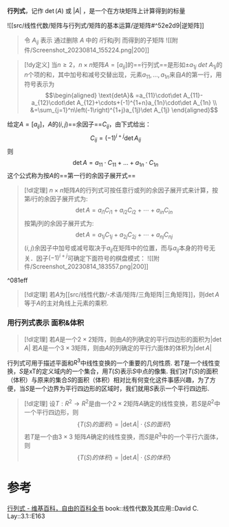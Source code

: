 
**行列式**，记作  $\det(A)$ 或  $|A|$ ，是一个在方块矩阵上计算得到的标量


![[src/线性代数/矩阵与行列式/矩阵的基本运算/逆矩阵#^52e2d9|逆矩阵]]

> 令 $A_{ij}$ 表示 通过删除 $A$ 中的 $i$行和$j$列 而得到的子矩阵
> ![[附件/Screenshot_20230814_155224.png|200]]


> [!dy定义] 
> 当$n≥2$，$n\times n$矩阵$A=[a_{ij}]$的==行列式==是形如$\pm a_{1j}~det~A_{1j}$的$n$个项的和，其中加号和减号交替出现，元素$a_{11},\dots,a_{1n}$来自$A$的第一行，用符号表示为$$\begin{aligned}
\text{detA}& =a_{11}\cdot\det A_{11}-a_{12}\cdot\det A_{12}+\cdots+(-1)^{1+n}a_{1n}\cdot\det A_{1n}  \\
&=\sum_{j=1}^n\left(-1\right)^{1+j}a_{1j}\det A_{1j}
\end{aligned}$$

给定$A=[a_{ij}]$，$A$的$(i,j)$==余因子==$C_{ij}$，由下式给出：
$$C_{ij}=(-1)^{i+j}\det A_{ij}$$则
$$\det A=a_{11}\cdot C_{11}+\dots+a_{1n}\cdot C_{1n}$$
这个公式称为按$A$的==第一行的余因子展开式==


> [!dl定理] 
> $n\times n$矩阵$A$的行列式可按任意行或列的余因子展开式来计算，按第$i$行的余因子展开式为: $$\det A=a_{i1}C_{i1}+a_{i2}C_{i2}+\cdots+a_{in}C_{in}$$
按第$j$列的余因子展开式为: $$\det A=a_{1j}C_{1j}+a_{2j}C_{2j}+\cdots+a_{nj}C_{nj}$$
$(i,j)$余因子中加号或减号取决于$a_{ij}$在矩阵中的位置，而与$a_{ij}$本身的符号无关．因子$(-1)^{i+j}$可确定下面符号的棋盘模式：
![[附件/Screenshot_20230814_183557.png|200]]

^081eff

> [!dl定理] 
> 若$A$为[[src/线性代数/-术语/矩阵/三角矩阵|三角矩阵]]，则$\det A$等于$A$的主对角线上元素的乘积.

### 用行列式表示 面积&体积

> [!dl定理] 
> 若$A$是一个$2\times 2$矩阵，则由$A$的列确定的平行四边形的面积为$|\det A|$
> 若$A$是一个$3\times3$矩阵，则由$A$的列确定的平行六面体的体积为$|\det A|$



行列式可用于描述平面和$R^{3}$中线性变换的一个重要的几何性质.
若$T$是一个线性变换，$S$是xT的定义域内的一个集合，用$T(S)$表示$S$中点的像集.
我们对$T(S)$的面积（体积）与原来的集合$S$的面积（体积）相对比有何变化这件事感兴趣，为了方便，当$S$是一个边界为平行四边形的区域时，我们就用$S$表示一个平行四边形.


> [!dl定理] 
> 设$T:R^{2}\rightarrow R^{2}$是由一个$2\times 2$矩阵$A$确定的线性变换，若$S$是$R^{2}$中一个平行四边形，则
$$ \{T(S)的面积\}=|\det A|\cdot \{S的面积\}$$
若$T$是一个由$3\times 3$ 矩阵$A$确定的线性变换，而$S$是$R^{3}$中的一个平行六面体，则$$ \{T(S)的体积\}=|\det A|\cdot \{S的体积\}$$



# 参考
[行列式 - 维基百科，自由的百科全书](https://zh.wikipedia.org/wiki/%E8%A1%8C%E5%88%97%E5%BC%8F)
book::线性代数及其应用::David C. Lay::3.1::E163
